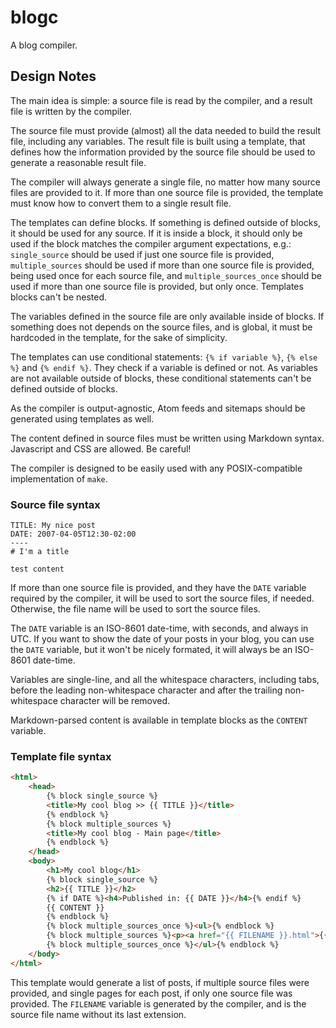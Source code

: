 # blogc

A blog compiler.


## Design Notes

The main idea is simple: a source file is read by the compiler, and a result file is written by the compiler.

The source file must provide (almost) all the data needed to build the result file, including any variables. The result file is built using a template, that defines how the information provided by the source file should be used to generate a reasonable result file.

The compiler will always generate a single file, no matter how many source files are provided to it. If more than one source file is provided, the template must know how to convert them to a single result file.

The templates can define blocks. If something is defined outside of blocks, it should be used for any source. If it is inside a block, it should only be used if the block matches the compiler argument expectations, e.g.: ``single_source`` should be used if just one source file is provided, ``multiple_sources`` should be used if more than one source file is provided, being used once for each source file, and ``multiple_sources_once`` should be used if more than one source file is provided, but only once. Templates blocks can't be nested.

The variables defined in the source file are only available inside of blocks. If something does not depends on the source files, and is global, it must be hardcoded in the template, for the sake of simplicity.

The templates can use conditional statements: ``{% if variable %}``, ``{% else %}`` and ``{% endif %}``. They check if a variable is defined or not. As variables are not available outside of blocks, these conditional statements can't be defined outside of blocks.

As the compiler is output-agnostic, Atom feeds and sitemaps should be generated using templates as well.

The content defined in source files must be written using Markdown syntax. Javascript and CSS are allowed. Be careful!

The compiler is designed to be easily used with any POSIX-compatible implementation of ``make``.


### Source file syntax

```
TITLE: My nice post
DATE: 2007-04-05T12:30-02:00
----
# I'm a title

test content
```

If more than one source file is provided, and they have the ``DATE`` variable required by the compiler, it will be used to sort the source files, if needed. Otherwise, the file name will be used to sort the source files.

The ``DATE`` variable is an ISO-8601 date-time, with seconds, and always in UTC. If you want to show the date of your posts in your blog, you can use the ``DATE`` variable, but it won't be nicely formated, it will always be an ISO-8601 date-time.

Variables are single-line, and all the whitespace characters, including tabs, before the leading non-whitespace character and after the trailing non-whitespace character will be removed.

Markdown-parsed content is available in template blocks as the ``CONTENT`` variable.


### Template file syntax

```html
<html>
    <head>
        {% block single_source %}
        <title>My cool blog >> {{ TITLE }}</title>
        {% endblock %}
        {% block multiple_sources %}
        <title>My cool blog - Main page</title>
        {% endblock %}
    </head>
    <body>
        <h1>My cool blog</h1>
        {% block single_source %}
        <h2>{{ TITLE }}</h2>
        {% if DATE %}<h4>Published in: {{ DATE }}</h4>{% endif %}
        {{ CONTENT }}
        {% endblock %}
        {% block multiple_sources_once %}<ul>{% endblock %}
        {% block multiple_sources %}<p><a href="{{ FILENAME }}.html">{{ TITLE }}</a>{% if DATE %} - {{ DATE }}{% endif %}</p>{% endblock %}
        {% block multiple_sources_once %}</ul>{% endblock %}
    </body>
</html>
```

This template would generate a list of posts, if multiple source files were provided, and single pages for each post, if only one source file was provided. The ``FILENAME`` variable is generated by the compiler, and is the source file name without its last extension.
